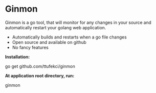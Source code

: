 # Ginmon

Ginmon is a go tool, that will monitor for any changes in your source and automatically restart your golang web application.

- Automatically builds and restarts when a go file changes  
- Open source and available on github  
- No fancy features  

**Installation:**

go get github.com/ttufekci/ginmon

**At application root directory, run:**

ginmon  
